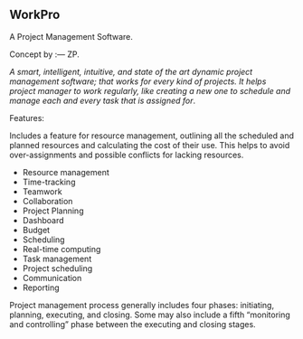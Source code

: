 ## WorkPro
A Project Management Software.

Concept by :— ZP.

_A smart, intelligent, intuitive, and state of the art dynamic project management software; that works for every kind of projects. It helps project manager to work regularly, like creating a new one to schedule and manage each and every task that is assigned for_.

Features:

Includes a feature for resource management, outlining all the scheduled and planned resources and calculating the cost of their use. This helps to avoid over-assignments and possible conflicts for lacking resources.

 - Resource management
 - Time-tracking
 - Teamwork
 - Collaboration
 - Project Planning
 - Dashboard
 - Budget
 - Scheduling
 - Real-time computing
 - Task management
 - Project scheduling
 - Communication
 - Reporting

Project management process generally includes four phases: initiating, planning, executing, and closing. Some may also include a fifth “monitoring and controlling” phase between the executing and closing stages.
